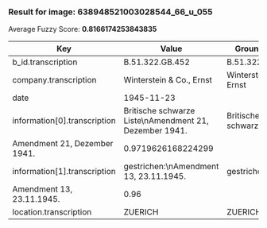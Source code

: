 ### Result for image: 638948521003028544_66_u_055
Average Fuzzy Score: **0.8166174253843835**
<small>

| Key | Value | Ground Truth | Score |
| --- | --- | --- | --- |
| b_id.transcription | B.51.322.GB.452 | B.51.322.GB.452. | 0.967741935483871 |
| company.transcription | Winterstein & Co., Ernst | Winterstein & Co., Ernst | 1.0 |
| date | 1945-11-23 |  | 0.0 |
| information[0].transcription | Britische schwarze Liste\nAmendment 21, Dezember 1941. | Britische schwarze Liste
Amendment 21, Dezember 1941. | 0.9719626168224299 |
| information[1].transcription | gestrichen:\nAmendment 13, 23.11.1945. | gestrichen:
Amendment 13, 23.11.1945. | 0.96 |
| location.transcription | ZUERICH | ZUERICH | 1.0 |

</small>
